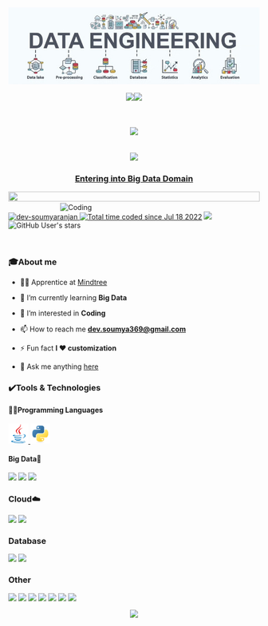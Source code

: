 <center>
<img src="https://github.com/Dev-Soumyaranjan/Dev-Soumyaranjan/blob/main/Assets/Upload-Banner.jpg" />
</center>
<p align="center">
<img src="https://imagizer.imageshack.com/img924/6919/Nd3A5z.gif" /><img src="https://github.com/TheDudeThatCode/TheDudeThatCode/blob/master/Assets/Hi.gif" width="40px">
</p>

<h1 align="center">


<a href="https://imagizer.imageshack.com/img924/8871/XcBih8.gif"><img src="https://imagizer.imageshack.com/img924/8871/XcBih8.gif" />

</h1>
<p align="center">
<img src="https://github-profile-trophy.vercel.app/?username=dev-soumyaranjan&theme=tokyonight&no-frame=true&row=1&&margin-w=30&no-bg=true">
</p>
<h3 align="center">Entering into Big Data Domain</h3>
<img src="https://i.imgur.com/dBaSKWF.gif" height="20" width="100%"> 
<img align="right" alt="Coding" width="400" src="https://user-images.githubusercontent.com/74038190/238353480-219bcc70-f5dc-466b-9a60-29653d8e8433.gif">
<p align="left"> <img src="https://komarev.com/ghpvc/?username=dev-soumyaranjan&label=Profile%20views&color=blueviolet&style=social" alt="dev-soumyaranjan" /> <a href="https://wakatime.com/@6933e00d-ca48-449c-a795-2d6bc31e9db9"><img src="https://wakatime.com/badge/user/6933e00d-ca48-449c-a795-2d6bc31e9db9.svg" alt="Total time coded since Jul 18 2022" /></a> <img src="https://img.shields.io/github/followers/dev-soumyaranjan?logo=github"> <img alt="GitHub User's stars" src="https://img.shields.io/github/stars/dev-soumyaranjan"></p></br>

  <h3 align="left">🎓About me</h3>

- 🧑‍💼 Apprentice at [Mindtree](https://www.mindtree.com/)

- 🌱 I’m currently learning **Big Data**

- 👀 I’m interested in **Coding**

- 📫 How to reach me **dev.soumya369@gmail.com**

- ⚡ Fun fact **I ❤️ customization**

- 💬 Ask me anything [here](https://github.com/Dev-Soumyaranjan/Dev-Soumyaranjan/discussions/1)


<h3 align="left">✔️Tools & Technologies</h3>

  #### 👨‍💻Programming Languages
<p align="left"> <a href="https://www.java.com" target="_blank" rel="noreferrer"> <img src="https://raw.githubusercontent.com/devicons/devicon/master/icons/java/java-original.svg" alt="java" width="40" height="40"/> </a> <a href="https://www.python.org" target="_blank" rel="noreferrer"> <img src="https://raw.githubusercontent.com/devicons/devicon/master/icons/python/python-original.svg" alt="python" width="40" height="40"/> </a> </p>

  #### Big Data💙
<p>
<img src="https://img.shields.io/badge/Apache_Hadoop-66CCFF?style=for-the-badge&logo=apache-hadoop&logoColor=white" /> 
<img src="https://img.shields.io/badge/Apache_Spark-E25A1C?style=for-the-badge&logo=apache-spark&logoColor=white" /> 
<img src="https://img.shields.io/badge/Apache_Hive-FDEE21?style=for-the-badge&logo=apache-hive&logoColor=black" />
</p>

### Cloud☁️
<p>
<img src="https://img.shields.io/badge/microsoft%20azure-%230089D6.svg?&style=for-the-badge&logo=azure%20artifacts&logoColor=white" /> 
<img src="https://img.shields.io/badge/Databricks-FF3621?style=for-the-badge&logo=databricks&logoColor=white" /> 
</p>

### Database
<p>
<img src="https://img.shields.io/badge/MySQL-4479A1?style=for-the-badge&logo=mysql&logoColor=white" /> 
<img src="https://img.shields.io/badge/Microsoft SQL Server-CC2927?style=for-the-badge&logo=MicrosoftSQLServer&logoColor=black" />
</p>

### Other
<p>
<img src="https://img.shields.io/badge/Linux-FCC624?style=for-the-badge&logo=linux&logoColor=black" />
<img src="https://img.shields.io/badge/Git-F05032?style=for-the-badge&logo=git&logoColor=white"> 
<img src="https://img.shields.io/badge/GitHub-100000?style=for-the-badge&logo=github&logoColor=white"> 
<img src="https://img.shields.io/badge/Google_Colab-F9AB00?style=for-the-badge&logo=googlecolab&logoColor=white" /> 
<img src="https://img.shields.io/badge/Visual_Studio_Code-007ACC?style=for-the-badge&logo=visualstudiocode&logoColor=balck" /> 
<img src="https://img.shields.io/badge/VirtualBox-183A61?style=for-the-badge&logo=virtualbox&logoColor=black" /> 
<img src="https://img.shields.io/badge/Jupyter-F37626?style=for-the-badge&logo=Jupyter&logoColor=black" /> 

</p>


<p align="center">
  <img width="48%" src="https://github-readme-streak-stats.herokuapp.com/?user=dev-soumyaranjan&theme=algolia" />
</p>
<!--
[![Soumyaranjan's github activity graph](https://activity-graph.herokuapp.com/graph?username=dev-soumyaranjan&theme=synthwave-84)](https://github.com/dev-soumyaranjan/github-readme-activity-graph)


Uncomment it when there will be minimum four repos 

[![Readme Card](https://github-readme-stats.vercel.app/api/pin/?username=dev-soumyaranjan&repo=Java-Coding-Questions&show_owner=false&theme=cobalt)](https://github.com/Dev-Soumyaranjan/Java-Coding-Questions)
-->

